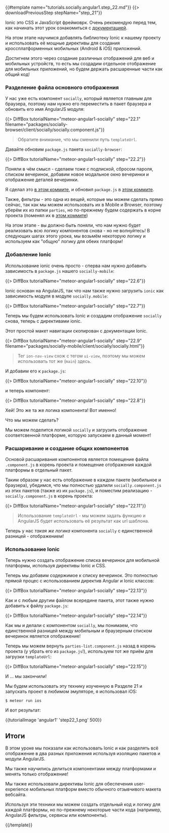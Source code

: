 {{#template name="tutorials.socially.angular1.step_22.md"}}
{{> downloadPreviousStep stepName="step_21"}}

Ionic это CSS и JavaScript фреймоврк. Очень рекомендую перед тем, как начинать этот урок ознакомиться с  [документацией](http://ionicframework.com/docs/).

На этом этапе научимся добавлять библиотеку Ionic к нашему проекту и использовать её мощные директивы для создания кроссплатформенных мобильных (Android & iOS) приложений. 

Достигнем этого через создание различных отображений для веб и мобильных устройств, то есть мы создадим отдельное отображение для мобильных приложений, но будем держать расшаренные части как общий код!

### Разделение файла основного отображения

У нас уже есть компонент `socially`, который является главным для браузера, поэтому нам нужно его переместить в пакет браузера и обновить его имя AngularJS модуля:

{{> DiffBox tutorialName="meteor-angular1-socially" step="22.1" filename="packages/socially-browser/client/socially/socially.component.js"}}

> Обратите внимание, что мы сменили путь `templateUrl`.

Давайте обновим `package.js` пакета `socially-browser`:

{{> DiffBox tutorialName="meteor-angular1-socially" step="22.2"}}

Поняли в чём смысл - сделаем тоже с подпиской, сбросом пароля, списком вечеринок, добавим новое модальное окно вечеринки и отображение деталей вечеринки.

Я сделал это [в этом коммите](https://github.com/Urigo/meteor-angular-socially/commit/89b159e7e6b42a2540e8886ca6f82f5364ff4f88), и обновил `package.js` в [этом коммите](https://github.com/Urigo/meteor-angular-socially/commit/f4e927d21fc8fa74f008eec9230f534f9defa7fb).

Также, фильтры - это одна из вещей, которые мы можем сделать прямо сейчас, так как мы можем использовать их в Mobile и Browser, поэтому уберём их из папки `parties`, но по-прежнему будем содержать в корне проекта (поменял их в [этом коммите](https://github.com/Urigo/meteor-angular-socially/commit/b078a263799e817b7381de516f1ff43559ee7c1b))

На этом этапе - вы должно быть поняли, что нам нужно будет реализовать всю логику компонентов снова - но не волнуйтесь! В следующих шагах этого урока, мы возьмём некоторую логику и используем как "общую" логику для обеих платформ!

### Добавление Ionic

Использование ionic очень просто - сперва нам нужно добавить зависимость в `package.js` нашего `socially-mobile`:

{{> DiffBox tutorialName="meteor-angular1-socially" step="22.6"}}

Ionic основан на AngularJS, так что нам также нужно загрузить `ionic` как зависимость модуля в модуле `socially.mobile`:

{{> DiffBox tutorialName="meteor-angular1-socially" step="22.7"}}

Теперь мы будем использовать Ionic и создадим отображение `socially` снова, теперь с директивами ionic.

Этот простой макет навигации скопирован с документации Ionic.

{{> DiffBox tutorialName="meteor-angular1-socially" step="22.9" filename="packages/socially-mobile/client/socially/socially.html"}}

> Тег `ion-nav-view` схож с тегом `ui-view`, поэтому мы можем использовать тот же (`main`) здесь.

И добавим его к `package.js`:

{{> DiffBox tutorialName="meteor-angular1-socially" step="22.10"}}

и теперь компонент:

{{> DiffBox tutorialName="meteor-angular1-socially" step="22.8"}}

Хей! Это же та же логика компонента! Вот именно!

Что мы можем сделать?

Мы можем поделится логикой `socially` и загрузить отображение соответсвенной платформе, которую запускаем в данный момент!

### Расшаривание и создание общих компонентов

Основой расшаривания компонентов является помещение файла `.component.js` в корень проекта и помещение отображения каждой платформы в отдельный пакет.

Таким образом у нас есть отображение в каждом пакете (мобильное и браузера), убедимся, что мы полностью удалили `socially.component.js` из этих пакетов (также из их `package.js`), и поместим реализацию - `socially.component.js` в корень проекта:

{{> DiffBox tutorialName="meteor-angular1-socially" step="22.11"}}

> Использование `templateUrl` - мы можем задать функцию и AngularJS будет использовать её результат как url шаблона.

Теперь у нас *такая же логика* компонента `socially` с единственной разницей - отображением!


### Использование Ionic

Теперь нужно создать отображение списка вечеринок для мобильной платформы, используя директивы Ionic и CSS.

Теперь мы добавим содержимое к списку вечеринок. Это полностью прямой процес с использованием директив Angular и Ionic классов:

{{> DiffBox tutorialName="meteor-angular1-socially" step="22.13"}}

Как и с любым другим файлом всередине пакета, этот также нужно добавить к файлу `package.js`:

{{> DiffBox tutorialName="meteor-angular1-socially" step="22.14"}}

Как мы и делали с компонентом `socially`, мы понимаем, что единственной разницей между мобильным и браузерным списком вечеринок является отображение!

Теперь мы можем вернуть `parties-list.component.js` назад в корень проекта (у убрать его из `package.js`!), используем тот же приём для загрузки `templateUrl`:

{{> DiffBox tutorialName="meteor-angular1-socially" step="22.15"}}

И ... мы закончили!

Мы будем использовать эту технику изученную в Разделе 21 и запускать проект в любимом эмуляторе, я использовал iOS:

    $ meteor run ios

И вот результат:

{{tutorialImage 'angular1' 'step22_1.png' 500}}

## Итоги

В этом уроке мы показали как использовать Ionic и как разделять всё отображение в два разных приложения используя изоляцию пакетов и модули AngularJS.

Мы также научились делиться компонентами между платформами и менять только отображение!

Мы также использовали директивы Ionic для обеспечения user-experience мобильных платформ вместо обычного отзывчивого макета вебсайта.

Используя эти техники мы можем создать отдельный код и логику для каждой платформы, но по-прежнему некоторые части кода (например, AngularJS фильтры, сервисы или компоненты).

{{/template}}
